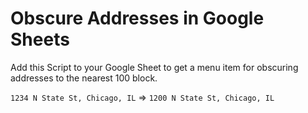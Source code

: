 # Obscure Addresses in Google Sheets

Add this Script to your Google Sheet to get a menu item for obscuring addresses to the nearest 100 block.

`1234 N State St, Chicago, IL` => `1200 N State St, Chicago, IL`

